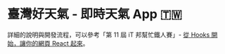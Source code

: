 # 臺灣好天氣 - 即時天氣 App 🇹🇼

詳細的說明與開發流程，可以參考「第 11 屆 iT 邦幫忙鐵人賽」- [從 Hooks 開始，讓你的網頁 React 起來](https://ithelp.ithome.com.tw/users/20103315/ironman/2668)。
